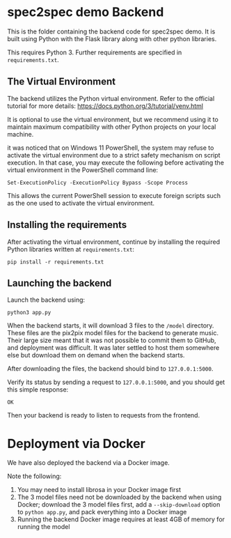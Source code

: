 # spec2spec demo Backend

This is the folder containing the backend code for spec2spec demo. It is built using Python with the Flask library along with other python libraries.

This requires Python 3. Further requirements are specified in `requirements.txt`.

## The Virtual Environment

The backend utilizes the Python virtual environment. Refer to the official tutorial for more details: https://docs.python.org/3/tutorial/venv.html

It is optional to use the virtual environment, but we recommend using it to maintain maximum compatibility with other Python projects on your local machine.

it was noticed that on Windows 11 PowerShell, the system may refuse to activate the virtual environment due to a strict safety mechanism on script execution. In that case, you may execute the following before activating the virtual environment in the PowerShell command line:

```
Set-ExecutionPolicy -ExecutionPolicy Bypass -Scope Process
```

This allows the current PowerShell session to execute foreign scripts such as the one used to activate the virtual environment. 

## Installing the requirements

After activating the virtual environment, continue by installing the required Python libraries written at `requirements.txt`:

```
pip install -r requirements.txt
```

## Launching the backend

Launch the backend using:

```
python3 app.py
```

When the backend starts, it will download 3 files to the `/model` directory. These files are the pix2pix model files for the backend to generate music. Their large size meant that it was not possible to commit them to GitHub, and deployment was difficult. It was later settled to host them somewhere else but download them on demand when the backend starts.

After downloading the files, the backend should bind to `127.0.0.1:5000`.

Verify its status by sending a request to `127.0.0.1:5000`, and you should get this simple response:

```
OK
```

Then your backend is ready to listen to requests from the frontend.

# Deployment via Docker

We have also deployed the backend via a Docker image.

Note the following:

1. You may need to install librosa in your Docker image first
2. The 3 model files need not be downloaded by the backend when using Docker; download the 3 model files first, add a `--skip-download` option to `python app.py`, and pack everything into a Docker image
3. Running the backend Docker image requires at least 4GB of memory for running the model
